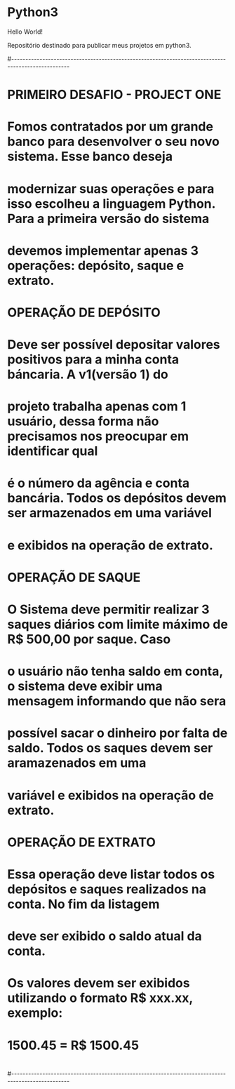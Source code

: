 # Python3
Hello World! 

Repositório destinado para publicar meus projetos em python3.

#--------------------------------------------------------------------------------------------------
#                       PRIMEIRO DESAFIO - PROJECT ONE
#
#   Fomos contratados por um grande banco para desenvolver o seu novo sistema. Esse banco deseja
# modernizar suas operações e para isso escolheu a linguagem Python. Para a primeira versão do sistema
# devemos implementar apenas 3 operações: depósito, saque e extrato. 
#
#                       OPERAÇÃO DE DEPÓSITO
#   Deve ser possível depositar valores positivos para a minha conta báncaria. A v1(versão 1) do 
# projeto trabalha apenas com 1 usuário, dessa forma não precisamos nos preocupar em identificar qual
#  é o número da agência e conta bancária. Todos os depósitos devem ser armazenados em uma variável 
# e exibidos na operação de extrato.
#
#                       OPERAÇÃO DE SAQUE   
#
#   O Sistema deve permitir realizar 3 saques diários com limite máximo de R$ 500,00 por saque. Caso
# o usuário não tenha saldo em conta, o sistema deve exibir uma mensagem informando que não sera 
# possível sacar o dinheiro por falta de saldo. Todos os saques devem ser aramazenados em uma 
# variável e exibidos na operação de extrato.
#
#                       OPERAÇÃO DE EXTRATO
#
#   Essa operação deve listar todos os depósitos e saques realizados na conta. No fim da listagem
# deve ser exibido o saldo atual da conta.
#   Os valores devem ser exibidos utilizando o formato R$ xxx.xx, exemplo:
#
#   1500.45 = R$ 1500.45
#
#--------------------------------------------------------------------------------------------------
